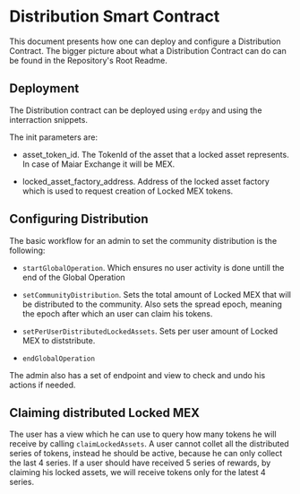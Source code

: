 # Distribution Smart Contract

This document presents how one can deploy and configure a Distribution Contract.
The bigger picture about what a Distribution Contract can do can be found in the Repository's Root Readme.

## Deployment

The Distribution contract can be deployed using `erdpy` and using the interraction snippets.

The init parameters are:

- asset_token_id. The TokenId of the asset that a locked asset represents. In case of Maiar Exchange it will be MEX.

- locked_asset_factory_address. Address of the locked asset factory which is used to request creation of Locked MEX tokens.

## Configuring Distribution

The basic workflow for an admin to set the community distribution is the following:

- `startGlobalOperation`. Which ensures no user activity is done untill the end of the Global Operation

- `setCommunityDistribution`. Sets the total amount of Locked MEX that will be distributed to the community. Also sets the spread epoch, meaning the epoch after which an user can claim his tokens.

- `setPerUserDistributedLockedAssets`. Sets per user amount of Locked MEX to diststribute.

- `endGlobalOperation`

The admin also has a set of endpoint and view to check and undo his actions if needed.

## Claiming distributed Locked MEX

The user has a view which he can use to query how many tokens he will receive by calling `claimLockedAssets`. A user cannot collet all the distributed series of tokens, instead he should be active, because he can only collect the last 4 series. If a user should have received 5 series of rewards, by claiming his locked assets, we will receive tokens only for the latest 4 series.
